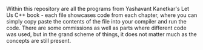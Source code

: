 Within this repository are all the programs from Yashavant Kanetkar's Let Us C++ book - each file showcases code from each chapter, where you can simply 
copy paste the contents of the file into your compiler and run the code. There are some ommissions as well as parts where different code was used, but in the grand 
scheme of things, it does not matter much as the concepts are still present.
